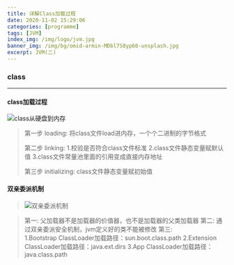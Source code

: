 ```yaml
---
title: 详解Class加载过程
date: 2020-11-02 15:29:06
categories: [programme]
tags: [JVM]
index_img: /img/logo/jvm.jpg 
banner_img: /img/bg/omid-armin-MDbl7S8yp60-unsplash.jpg
excerpt: JVM(二)
---
```


### class

***
####  class加载过程
![class从硬盘到内存](/img/jvm/class从硬盘到内存.jpg)
> 第一步 loading: 将class文件load进内存，一个个二进制的字节格式
>
> 第二步 linking:
                1.校验是否符合class文件标准
                2.class文件静态变量赋默认值
                3.class文件常量池里面的引用变成直接内存地址
>               
> 第三步 initializing: class文件静态变量赋初始值


####  双亲委派机制
> ![双亲委派机制](/img/jvm/双亲委派机制.jpg)

> 第一: 父加载器不是加载器的价值器，也不是加载器的父类加载器
> 第二: 通过双亲委派安全机制，jvm定义好的类不能被修改
> 第三:         
        1.Bootstrap ClassLoader加载路径：sun.boot.class.path
        2.Extension ClassLoader加载路径：java.ext.dirs
        3.App ClassLoader加载路径：java.class.path
